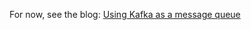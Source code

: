 For now, see the blog: [Using Kafka as a message queue](https://softwaremill.com/using-kafka-as-a-message-queue/)